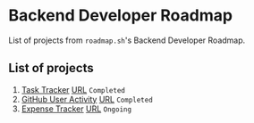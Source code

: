 # Backend Developer Roadmap
List of projects from `roadmap.sh`'s Backend Developer Roadmap.

## List of projects
1. [Task Tracker](https://github.com/RomRakharb/TaskTracker) [URL](https://roadmap.sh/projects/task-tracker) `Completed`
2. [GitHub User Activity](https://github.com/RomRakharb/GitHubUserActivity) [URL](https://roadmap.sh/projects/github-user-activity) `Completed`
3. [Expense Tracker](https://github.com/RomRakharb/ExpenseTracker) [URL](https://roadmap.sh/projects/expense-tracker) `Ongoing`
